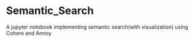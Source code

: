 # Semantic_Search
A jupyter notebook implementing semantic search(with visualization) using Cohere and Annoy
